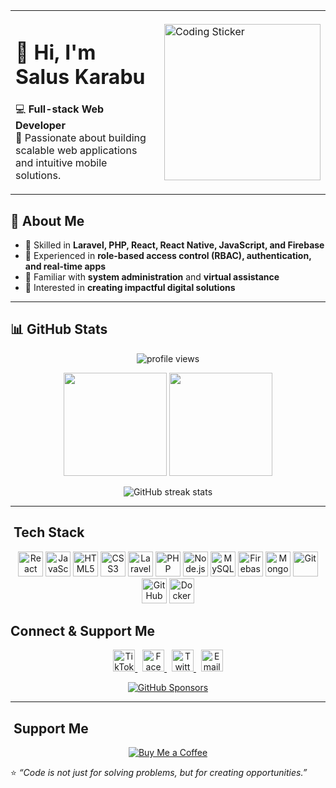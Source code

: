 <div align="center">

<table>
<tr>
<td>
  
# 👋 Hi, I'm Salus Karabu  

💻 **Full-stack Web Developer**  
🚀 Passionate about building scalable web applications and intuitive mobile solutions.  

</td>
<td>
  <img src="https://media.giphy.com/media/qgQUggAC3Pfv687qPC/giphy.gif" width="250px" alt="Coding Sticker"/>
</td>
</tr>
</table>

</div>


## 🌟 About Me  
- 🔹 Skilled in **Laravel, PHP, React, React Native, JavaScript, and Firebase**  
- 🔹 Experienced in **role-based access control (RBAC), authentication, and real-time apps**  
- 🔹 Familiar with **system administration** and **virtual assistance**  
- 🔹 Interested in **creating impactful digital solutions**  

---

## 📊 GitHub Stats  

<p align="center">
  <img src="https://komarev.com/ghpvc/?username=Salus101&label=Profile%20Views&color=blue&style=flat" alt="profile views"/>
</p>

<p align="center">
  <img src="https://github-readme-stats.vercel.app/api?username=Salus101&show_icons=true&theme=radical" height="165"/>
  <img src="https://github-readme-stats.vercel.app/api/top-langs/?username=Salus101&layout=compact&theme=radical" height="165"/>
</p>

<p align="center">
  <img src="https://github-readme-streak-stats.herokuapp.com/?user=Salus101&theme=radical" alt="GitHub streak stats"/>
</p>

---

## ​​ Tech Stack  

<p align="center">
  <!-- Frontend -->
  <img src="https://cdn.jsdelivr.net/gh/devicons/devicon/icons/react/react-original.svg" width="40" height="40" alt="React"/>
  <img src="https://cdn.jsdelivr.net/gh/devicons/devicon/icons/javascript/javascript-original.svg" width="40" height="40" alt="JavaScript"/>
  <img src="https://cdn.jsdelivr.net/gh/devicons/devicon/icons/html5/html5-original.svg" width="40" height="40" alt="HTML5"/>
  <img src="https://cdn.jsdelivr.net/gh/devicons/devicon/icons/css3/css3-original.svg" width="40" height="40" alt="CSS3"/>

  <!-- Backend -->
  <img src="https://cdn.simpleicons.org/laravel" width="40" height="40" alt="Laravel"/>
  <img src="https://cdn.jsdelivr.net/gh/devicons/devicon/icons/php/php-original.svg" width="40" height="40" alt="PHP"/>
  <img src="https://cdn.jsdelivr.net/gh/devicons/devicon/icons/nodejs/nodejs-original.svg" width="40" height="40" alt="Node.js"/>

  <!-- Database -->
  <img src="https://cdn.jsdelivr.net/gh/devicons/devicon/icons/mysql/mysql-original.svg" width="40" height="40" alt="MySQL"/>
  <img src="https://cdn.jsdelivr.net/gh/devicons/devicon/icons/firebase/firebase-plain.svg" width="40" height="40" alt="Firebase"/>
  <img src="https://cdn.jsdelivr.net/gh/devicons/devicon/icons/mongodb/mongodb-original.svg" width="40" height="40" alt="MongoDB"/>

  <!-- Tools -->
  <img src="https://cdn.jsdelivr.net/gh/devicons/devicon/icons/git/git-original.svg" width="40" height="40" alt="Git"/>
  <img src="https://cdn.jsdelivr.net/gh/devicons/devicon/icons/github/github-original.svg" width="40" height="40" alt="GitHub"/>
  <img src="https://cdn.jsdelivr.net/gh/devicons/devicon/icons/docker/docker-original.svg" width="40" height="40" alt="Docker"/>
</p>


##  Connect & Support Me

<p align="center">
  <a href="https://www.tiktok.com/@yourusername" target="_blank">
    <img height="35" src="https://cdn.simpleicons.org/tiktok" alt="TikTok"/>
  </a>
  &nbsp;
  <a href="https://www.facebook.com/yourusername" target="_blank">
    <img height="35" src="https://cdn.simpleicons.org/facebook" alt="Facebook"/>
  </a>
  &nbsp;
  <a href="https://twitter.com/yourusername" target="_blank">
    <img height="35" src="https://cdn.simpleicons.org/twitter" alt="Twitter"/>
  </a>
  &nbsp;
  <a href="mailto:youremail@example.com">
    <img height="35" src="https://cdn.simpleicons.org/maildotru" alt="Email"/>
  </a>
</p>

<p align="center">
  <a href="https://github.com/sponsors/yourusername" target="_blank">
    <img src="https://img.shields.io/badge/Sponsor-181717?style=for-the-badge&logo=github&logoColor=white" alt="GitHub Sponsors"/>
  </a>
</p>

---

## ​ Support Me  

<p align="center">
  <!-- Option A: Badge-style button (recommended for clean integration) -->
  <a href="https://buymeacoffee.com/yourusername" target="_blank">
    <img src="https://img.shields.io/badge/Buy%20Me%20a%20Coffee-ffdd00?style=for-the-badge&logo=buy-me-a-coffee&logoColor=black" alt="Buy Me a Coffee"/>
  </a>
</p>



⭐️ *“Code is not just for solving problems, but for creating opportunities.”*  
